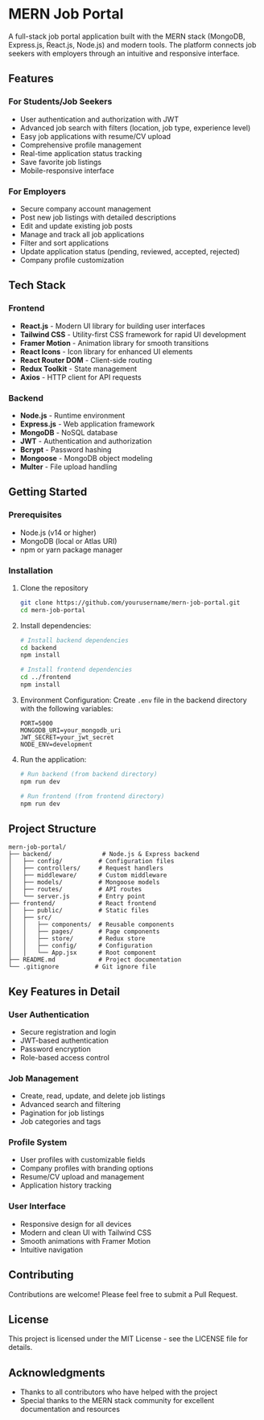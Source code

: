 # MERN Job Portal

A full-stack job portal application built with the MERN stack (MongoDB, Express.js, React.js, Node.js) and modern tools. The platform connects job seekers with employers through an intuitive and responsive interface.

## Features

### For Students/Job Seekers
- User authentication and authorization with JWT
- Advanced job search with filters (location, job type, experience level)
- Easy job applications with resume/CV upload
- Comprehensive profile management
- Real-time application status tracking
- Save favorite job listings
- Mobile-responsive interface

### For Employers
- Secure company account management
- Post new job listings with detailed descriptions
- Edit and update existing job posts
- Manage and track all job applications
- Filter and sort applications
- Update application status (pending, reviewed, accepted, rejected)
- Company profile customization

## Tech Stack

### Frontend
- **React.js** - Modern UI library for building user interfaces
- **Tailwind CSS** - Utility-first CSS framework for rapid UI development
- **Framer Motion** - Animation library for smooth transitions
- **React Icons** - Icon library for enhanced UI elements
- **React Router DOM** - Client-side routing
- **Redux Toolkit** - State management
- **Axios** - HTTP client for API requests

### Backend
- **Node.js** - Runtime environment
- **Express.js** - Web application framework
- **MongoDB** - NoSQL database
- **JWT** - Authentication and authorization
- **Bcrypt** - Password hashing
- **Mongoose** - MongoDB object modeling
- **Multer** - File upload handling

## Getting Started

### Prerequisites
- Node.js (v14 or higher)
- MongoDB (local or Atlas URI)
- npm or yarn package manager

### Installation

1. Clone the repository
   ```bash
   git clone https://github.com/yourusername/mern-job-portal.git
   cd mern-job-portal
   ```

2. Install dependencies:
   ```bash
   # Install backend dependencies
   cd backend
   npm install

   # Install frontend dependencies
   cd ../frontend
   npm install
   ```

3. Environment Configuration:
   Create `.env` file in the backend directory with the following variables:
   ```env
   PORT=5000
   MONGODB_URI=your_mongodb_uri
   JWT_SECRET=your_jwt_secret
   NODE_ENV=development
   ```

4. Run the application:
   ```bash
   # Run backend (from backend directory)
   npm run dev

   # Run frontend (from frontend directory)
   npm run dev
   ```

## Project Structure

```
mern-job-portal/
├── backend/              # Node.js & Express backend
│   ├── config/          # Configuration files
│   ├── controllers/     # Request handlers
│   ├── middleware/      # Custom middleware
│   ├── models/          # Mongoose models
│   ├── routes/          # API routes
│   └── server.js        # Entry point
├── frontend/            # React frontend
│   ├── public/          # Static files
│   ├── src/
│   │   ├── components/  # Reusable components
│   │   ├── pages/       # Page components
│   │   ├── store/       # Redux store
│   │   ├── config/      # Configuration
│   │   └── App.jsx      # Root component
├── README.md            # Project documentation
└── .gitignore          # Git ignore file
```

## Key Features in Detail

### User Authentication
- Secure registration and login
- JWT-based authentication
- Password encryption
- Role-based access control

### Job Management
- Create, read, update, and delete job listings
- Advanced search and filtering
- Pagination for job listings
- Job categories and tags

### Profile System
- User profiles with customizable fields
- Company profiles with branding options
- Resume/CV upload and management
- Application history tracking

### User Interface
- Responsive design for all devices
- Modern and clean UI with Tailwind CSS
- Smooth animations with Framer Motion
- Intuitive navigation

## Contributing

Contributions are welcome! Please feel free to submit a Pull Request.

## License

This project is licensed under the MIT License - see the LICENSE file for details.

## Acknowledgments

- Thanks to all contributors who have helped with the project
- Special thanks to the MERN stack community for excellent documentation and resources
